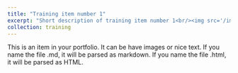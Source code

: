 ```yaml
---
title: "Training item number 1"
excerpt: "Short description of training item number 1<br/><img src='/images/500x300.png'>"
collection: training
---
```


This is an item in your portfolio. It can be have images or nice text. If you name the file .md, it will be parsed as markdown. If you name the file .html, it will be parsed as HTML.
